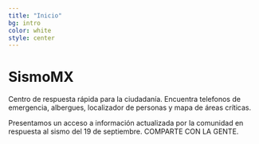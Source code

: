 ```yaml
---
title: "Inicio"
bg: intro
color: white
style: center
---
```




# SismoMX


Centro de respuesta rápida para la ciudadanía. Encuentra telefonos de emergencia, albergues, localizador de personas y mapa de áreas críticas.

Presentamos un acceso a información actualizada por la comunidad en respuesta al sismo del 19 de septiembre. COMPARTE CON LA GENTE.

